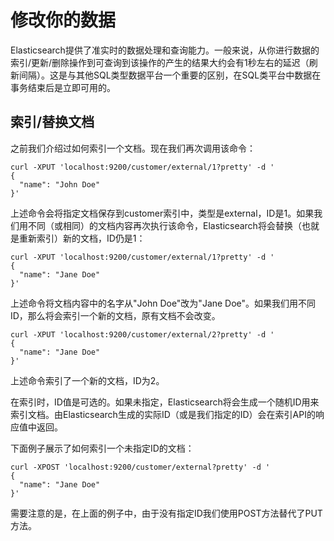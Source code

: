 # 修改你的数据

Elasticsearch提供了准实时的数据处理和查询能力。一般来说，从你进行数据的索引\/更新\/删除操作到可查询到该操作的产生的结果大约会有1秒左右的延迟（刷新间隔）。这是与其他SQL类型数据平台一个重要的区别，在SQL类平台中数据在事务结束后是立即可用的。

## 索引\/替换文档

之前我们介绍过如何索引一个文档。现在我们再次调用该命令：

```
curl -XPUT 'localhost:9200/customer/external/1?pretty' -d '
{
  "name": "John Doe"
}'
```

上述命令会将指定文档保存到customer索引中，类型是external，ID是1。如果我们用不同（或相同）的文档内容再次执行该命令，Elasticsearch将会替换（也就是重新索引）新的文档，ID仍是1：

```
curl -XPUT 'localhost:9200/customer/external/1?pretty' -d '
{
  "name": "Jane Doe"
}'
```

上述命令将文档内容中的名字从"John Doe"改为"Jane Doe"。如果我们用不同ID，那么将会索引一个新的文档，原有文档不会改变。

```
curl -XPUT 'localhost:9200/customer/external/2?pretty' -d '
{
  "name": "Jane Doe"
}'
```

上述命令索引了一个新的文档，ID为2。

在索引时，ID值是可选的。如果未指定，Elasticsearch将会生成一个随机ID用来索引文档。由Elasticsearch生成的实际ID（或是我们指定的ID）会在索引API的响应值中返回。

下面例子展示了如何索引一个未指定ID的文档：

```
curl -XPOST 'localhost:9200/customer/external?pretty' -d '
{
  "name": "Jane Doe"
}'
```

需要注意的是，在上面的例子中，由于没有指定ID我们使用POST方法替代了PUT方法。



